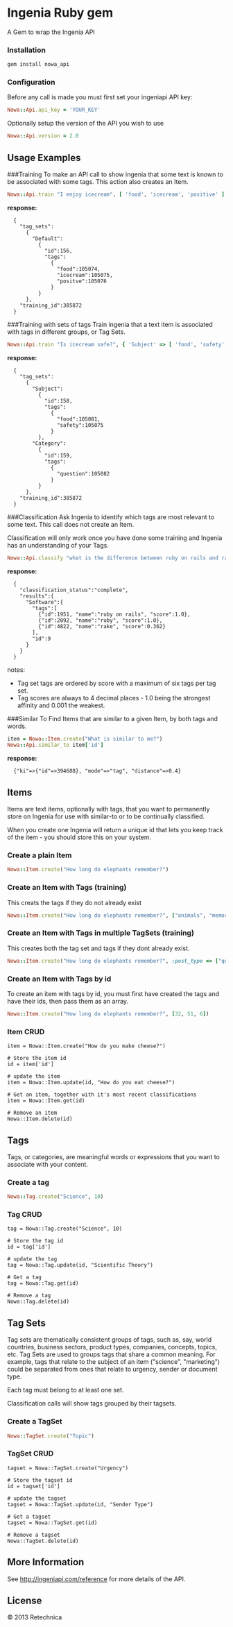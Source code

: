 # Ingenia Ruby gem
A Gem to wrap the Ingenia API


### Installation
```sh
gem install nowa_api
```


### Configuration

Before any call is made you must first set your ingeniapi API key:

```ruby
Nowa::Api.api_key = 'YOUR_KEY'
```

Optionally setup the version of the API you wish to use
```ruby
Nowa::Api.version = 2.0
```


## Usage Examples

###Training
To make an API call to show ingenia that some text is known to be associated with some tags. This action also creates an Item.

```ruby
Nowa::Api.train "I enjoy icecream", [ 'food', 'icecream', 'positive' ]
```

**response:**

```plaintext
  {
    "tag_sets":
      {
        "Default":
          {
            "id":156, 
            "tags":
              {
                "food":105074, 
                "icecream":105075, 
                "positve":105076
              }
          }
      }, 
    "training_id":385872
  }
```


###Training with sets of tags
Train ingenia that a text item is associated with tags in different groups, or Tag Sets.

```ruby
Nowa::Api.train "Is icecream safe?", { 'Subject' => [ 'food', 'safety' ], 'Category' => [ 'question' ] }
```

**response:**

```plaintext
  {
    "tag_sets":
      {
        "Subject":
          {
            "id":158, 
            "tags":
              {
                "food":105081, 
                "safety":105075
              }
          },
        "Category":
          {
            "id":159, 
            "tags":
              {
                "question":105082
              }
          }
      }, 
    "training_id":385872
  }
```
 

###Classification
Ask Ingenia to identify which tags are most relevant to some text. This call does not create an Item.

Classification will only work once you have done some training and Ingenia has an understanding of your Tags.

```ruby
Nowa::Api.classify "what is the difference between ruby on rails and rake?"
```

**response:** 

```plaintext
  {
    "classification_status":"complete", 
    "results":{
      "Software":{
        "tags":[
          {"id":1951, "name":"ruby on rails", "score":1.0}, 
          {"id":2092, "name":"ruby", "score":1.0}, 
          {"id":4822, "name":"rake", "score":0.362}
        ], 
        "id":9
      }
    }
  }
```

notes:

- Tag set tags are ordered by score with a maximum of six tags per tag set.
- Tag scores are always to 4 decimal places - 1.0 being the strongest affinity and 0.001 the weakest.

###Similar To
Find Items that are similar to a given Item, by both tags and words.

```ruby
item = Nowa::Item.create("What is similar to me?")
Nowa::Api.similar_to item['id']
```

**response:** 

```plaintext
  {"ki"=>{"id"=>394688}, "mode"=>"tag", "distance"=>0.4}
```

  

## Items
Items are text items, optionally with tags, that you want to permanently store on Ingenia for use with similar-to or to be continually classified. 

When you create one Ingenia will return a unique id that lets you keep track of the item - you should store this on your system.

### Create a plain Item
```ruby
Nowa::Item.create("How long do elephants remember?")
```

### Create an Item with Tags (training)
This creats the tags if they do not already exist

```ruby
Nowa::Item.create("How long do elephants remember?", ["animals", "memory"])
```

### Create an Item with Tags in multiple TagSets (training)
This creates both the tag set and tags if they dont already exist.

```ruby
Nowa::Item.create("How long do elephants remember?", :post_type => ["question"], :subject => ["animals", "memory"])
```


### Create an Item with Tags by id
To create an item with tags by id, you must first have created the tags and have their ids, then pass them as an array.

```ruby
Nowa::Item.create("How long do elephants remember?", [32, 51, 6])
```


### Item CRUD
	item = Nowa::Item.create("How do you make cheese?")
	
	# Store the item id
	id = item['id']
	
	# update the item
	item = Nowa::Item.update(id, "How do you eat cheese?")
	
	# Get an item, together with it's most recent classifications
	item = Nowa::Item.get(id)
	
	# Remove an item
	Nowa::Item.delete(id)
	

## Tags
Tags, or categories, are meaningful words or expressions that you want to associate with your content.

### Create a tag
```ruby
Nowa::Tag.create("Science", 10)
```

### Tag CRUD
	tag = Nowa::Tag.create("Science", 10)
		
	# Store the tag id
	id = tag['id']
	
	# update the tag
	tag = Nowa::Tag.update(id, "Scientific Theory")
	
	# Get a tag
	tag = Nowa::Tag.get(id)
	
	# Remove a tag
	Nowa::Tag.delete(id)
	

## Tag Sets
Tag sets are thematically consistent groups of tags, such as, say, world countries, business sectors, product types, companies, concepts, topics, etc. 
Tag Sets are used to groups tags that share a common meaning. For example, tags that relate to the subject of an item ("science", "marketing") could be separated from ones that relate to urgency, sender or document type.  

Each tag must belong to at least one set. 

Classification calls will show tags grouped by their tagsets.

### Create a TagSet
```ruby
Nowa::TagSet.create("Topic")
```

### TagSet CRUD
	tagset = Nowa::TagSet.create("Urgency")
		
	# Store the tagset id
	id = tagset['id']
	
	# update the tagset
	tagset = Nowa::TagSet.update(id, "Sender Type")
	
	# Get a tagset
	tagset = Nowa::TagSet.get(id)
	
	# Remove a tagset
	Nowa::TagSet.delete(id)


## More Information

See http://ingeniapi.com/reference for more details of the API.



## License

&#169; 2013 Retechnica
